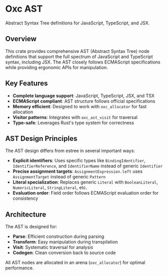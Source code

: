 # Oxc AST

Abstract Syntax Tree definitions for JavaScript, TypeScript, and JSX.

## Overview

This crate provides comprehensive AST (Abstract Syntax Tree) node definitions that support the full spectrum of JavaScript and TypeScript syntax, including JSX. The AST closely follows ECMAScript specifications while providing ergonomic APIs for manipulation.

## Key Features

- **Complete language support**: JavaScript, TypeScript, JSX, and TSX
- **ECMAScript compliant**: AST structure follows official specifications
- **Memory efficient**: Designed to work with `oxc_allocator` for fast allocation
- **Visitor patterns**: Integrates with `oxc_ast_visit` for traversal
- **Type-safe**: Leverages Rust's type system for correctness

## AST Design Principles

The AST design differs from estree in several important ways:

- **Explicit identifiers**: Uses specific types like `BindingIdentifier`, `IdentifierReference`, and `IdentifierName` instead of generic `Identifier`
- **Precise assignment targets**: `AssignmentExpression.left` uses `AssignmentTarget` instead of generic `Pattern`
- **Literal specialization**: Replaces generic `Literal` with `BooleanLiteral`, `NumericLiteral`, `StringLiteral`, etc.
- **Evaluation order**: Field order follows ECMAScript evaluation order for consistency



## Architecture

The AST is designed for:

- **Parse**: Efficient construction during parsing
- **Transform**: Easy manipulation during transpilation
- **Visit**: Systematic traversal for analysis
- **Codegen**: Clean conversion back to source code

All AST nodes are allocated in an arena (`oxc_allocator`) for optimal performance.
